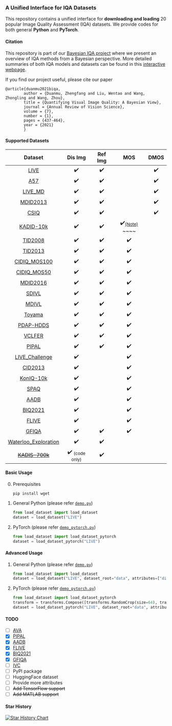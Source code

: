 ### A Unified Interface for IQA Datasets

This repository contains a unified interface for **downloading and loading** 20 popular Image Quality Assessment (IQA) datasets. We provide codes for both general **Python** and **PyTorch**.

#### Citation

This repository is part of our [Bayesian IQA project](http://ivc.uwaterloo.ca/research/bayesianIQA/) where we present an overview of IQA methods from a Bayesian perspective. More detailed summaries of both IQA models and datasets can be found in this [interactive webpage](http://ivc.uwaterloo.ca/research/bayesianIQA/).

If you find our project useful, please cite our paper
```
@article{duanmu2021biqa,
        author = {Duanmu, Zhengfang and Liu, Wentao and Wang, Zhongling and Wang, Zhou},
        title = {Quantifying Visual Image Quality: A Bayesian View},
        journal = {Annual Review of Vision Science},
        volume = {7},
        number = {1},
        pages = {437-464},
        year = {2021}
        }
```

#### Supported Datasets

|                                        Dataset                                        |                  Dis Img                   |      Ref Img       |                                                         MOS                                                          |        DMOS        |
| :-----------------------------------------------------------------------------------: | :----------------------------------------: | :----------------: | :------------------------------------------------------------------------------------------------------------------: | :----------------: |
|          [LIVE](https://live.ece.utexas.edu/research/quality/subjective.htm)          |             :heavy_check_mark:             | :heavy_check_mark: |                                                                                                                      | :heavy_check_mark: |
|            [A57](http://vision.eng.shizuoka.ac.jp/mod/page/view.php?id=26)            |             :heavy_check_mark:             | :heavy_check_mark: |                                                                                                                      | :heavy_check_mark: |
| [LIVE_MD](https://live.ece.utexas.edu/research/Quality/live_multidistortedimage.html) |             :heavy_check_mark:             | :heavy_check_mark: |                                                                                                                      | :heavy_check_mark: |
|               [MDID2013](https://ieeexplore.ieee.org/document/6879255)                |             :heavy_check_mark:             | :heavy_check_mark: |                                                                                                                      | :heavy_check_mark: |
|           [CSIQ](http://vision.eng.shizuoka.ac.jp/mod/page/view.php?id=23)            |             :heavy_check_mark:             | :heavy_check_mark: |                                                                                                                      | :heavy_check_mark: |
|            [KADID-10k](http://database.mmsp-kn.de/kadid-10k-database.html)            |             :heavy_check_mark:             | :heavy_check_mark: | :heavy_check_mark:<sub>[(Note)](https://github.com/icbcbicc/IQA-Dataset/issues/3#issuecomment-2192649304)</sub> ~~~~ |                    |
|                  [TID2008](http://www.ponomarenko.info/tid2008.htm)                   |             :heavy_check_mark:             | :heavy_check_mark: |                                                  :heavy_check_mark:                                                  |                    |
|                  [TID2013](http://www.ponomarenko.info/tid2013.htm)                   |             :heavy_check_mark:             | :heavy_check_mark: |                                                  :heavy_check_mark:                                                  |                    |
|              [CIDIQ_MOS100](https://www.ntnu.edu/web/colourlab/software)              |             :heavy_check_mark:             | :heavy_check_mark: |                                                  :heavy_check_mark:                                                  |                    |
|              [CIDIQ_MOS50](https://www.ntnu.edu/web/colourlab/software)               |             :heavy_check_mark:             | :heavy_check_mark: |                                                  :heavy_check_mark:                                                  |                    |
|  [MDID2016](https://www.sciencedirect.com/science/article/abs/pii/S0031320316301911)  |             :heavy_check_mark:             | :heavy_check_mark: |                                                  :heavy_check_mark:                                                  |                    |
|           [SDIVL](http://www.ivl.disco.unimib.it/activities/imagequality/)            |             :heavy_check_mark:             | :heavy_check_mark: |                                                  :heavy_check_mark:                                                  |                    |
|           [MDIVL](http://www.ivl.disco.unimib.it/activities/imagequality/)            |             :heavy_check_mark:             | :heavy_check_mark: |                                                  :heavy_check_mark:                                                  |                    |
|                 [Toyama](http://mict.eng.u-toyama.ac.jp/mictdb.html)                  |             :heavy_check_mark:             | :heavy_check_mark: |                                                  :heavy_check_mark:                                                  |                    |
|            [PDAP-HDDS](https://sites.google.com/site/eelab907/zi-liao-ku)             |             :heavy_check_mark:             | :heavy_check_mark: |                                                  :heavy_check_mark:                                                  |                    |
|                 [VCLFER](https://www.vcl.fer.hr/quality/vclfer.html)                  |             :heavy_check_mark:             | :heavy_check_mark: |                                                  :heavy_check_mark:                                                  |                    |
|               [PIPAL](https://www.jasongt.com/projectpages/pipal.html)                |             :heavy_check_mark:             | :heavy_check_mark: |                                                  :heavy_check_mark:                                                  |                    |
|     [LIVE_Challenge](https://live.ece.utexas.edu/research/ChallengeDB/index.html)     |             :heavy_check_mark:             |                    |                                                  :heavy_check_mark:                                                  |                    |
|               [CID2013](https://zenodo.org/record/2647033#.YDSi73X0kUc)               |             :heavy_check_mark:             |                    |                                                  :heavy_check_mark:                                                  |                    |
|            [KonIQ-10k](http://database.mmsp-kn.de/koniq-10k-database.html)            |             :heavy_check_mark:             |                    |                                                  :heavy_check_mark:                                                  |                    |
|                        [SPAQ](https://github.com/h4nwei/SPAQ)                         |             :heavy_check_mark:             |                    |                                                  :heavy_check_mark:                                                  |                    |
|           [AADB](https://github.com/aimerykong/deepImageAestheticsAnalysis)           |             :heavy_check_mark:             |                    |                                                  :heavy_check_mark:                                                  |                    |
|                 [BIQ2021](https://github.com/nisarahmedrana/BIQ2021)                  |             :heavy_check_mark:             |                    |                                                  :heavy_check_mark:                                                  |                    |
|                 [FLIVE](https://github.com/niu-haoran/FLIVE_Database)                 |             :heavy_check_mark:             |                    |                                                  :heavy_check_mark:                                                  |                    |
|             [GFIQA](https://database.mmsp-kn.de/gfiqa-20k-database.html)              |             :heavy_check_mark:             | :heavy_check_mark: |                                                  :heavy_check_mark:                                                  |                    |
|         [Waterloo_Exploration](https://ece.uwaterloo.ca/~k29ma/exploration/)          |             :heavy_check_mark:             | :heavy_check_mark: |                                                                                                                      |                    |
|      [<del>KADIS-700k</del>](http://database.mmsp-kn.de/kadid-10k-database.html)      | :heavy_check_mark:  <sub>(code only)</sub> | :heavy_check_mark: |                                                                                                                      |                    |

#### Basic Usage

0. Prerequisites
    ```shell
    pip install wget
    ```

1. General Python (please refer [```demo.py```](demo.py))

    ```python
    from load_dataset import load_dataset
    dataset = load_dataset("LIVE")
    ```

2. PyTorch (please refer [```demo_pytorch.py```](demo_pytorch.py))

    ```python
    from load_dataset import load_dataset_pytorch
    dataset = load_dataset_pytorch("LIVE")
    ```

#### Advanced Usage

1. General Python (please refer [```demo.py```](demo.py))

    ```python
    from load_dataset import load_dataset
    dataset = load_dataset("LIVE", dataset_root="data", attributes=["dis_img_path", "dis_type", "ref_img_path", "score"], download=True)
    ```

2. PyTorch (please refer [```demo_pytorch.py```](demo_pytorch.py))

    ```python
    from load_dataset import load_dataset_pytorch
    transform = transforms.Compose([transforms.RandomCrop(size=64), transforms.ToTensor()])
    dataset = load_dataset_pytorch("LIVE", dataset_root="data", attributes=["dis_img_path", "dis_type", "ref_img_path", "score"], download=True, transform=transform)
    ```

#### TODO

- [ ] [AVA](https://github.com/mtobeiyf/ava_downloader)
- [x] [PIPAL](https://www.jasongt.com/projectpages/pipal.html)
- [x] [AADB](https://github.com/aimerykong/deepImageAestheticsAnalysis)
- [x] [FLIVE](https://github.com/niu-haoran/FLIVE_Database/blob/master/database_prep.ipynb)
- [x] [BIQ2021](https://github.com/nisarahmedrana/BIQ2021)
- [x] [GFIQA](https://database.mmsp-kn.de/gfiqa-20k-database.html)
- [ ] [IVC](http://ivc.univ-nantes.fr/en/databases/Subjective_Database/)
- [ ] PyPI package
- [ ] HuggingFace dataset
- [ ] Provide more attributes
- [ ] ~~Add TensorFlow support~~
- [ ] ~~Add MATLAB support~~

#### Star History

[![Star History Chart](https://api.star-history.com/svg?repos=icbcbicc/IQA-Dataset&type=Date)](https://star-history.com/#icbcbicc/IQA-Dataset&Date)